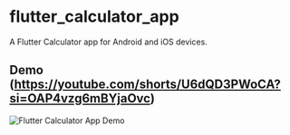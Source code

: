 # flutter_calculator_app

A Flutter Calculator app for Android and iOS devices.

## Demo (https://youtube.com/shorts/U6dQD3PWoCA?si=OAP4vzg6mBYjaOvc)
![Flutter Calculator App Demo](https://github.com/Nahoot001/Flutter-Calculator-App-for-Android/assets/144270821/607ce87e-c25b-4e2f-9ed2-742bd836c70d)
